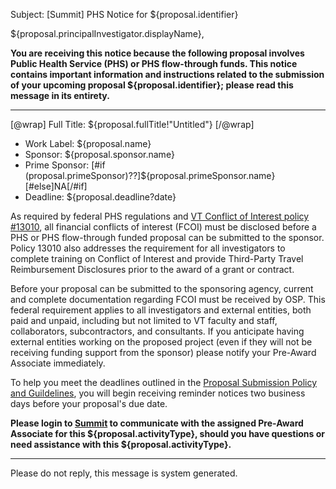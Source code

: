 Subject: [Summit] PHS Notice for ${proposal.identifier}

${proposal.principalInvestigator.displayName},

**You are receiving this notice because the following proposal involves Public Health Service (PHS) or PHS flow-through funds. This notice contains important information and instructions related to the submission of your upcoming proposal ${proposal.identifier}; please read this message in its entirety.**

------------------------------------------------------------------------

[@wrap]
Full Title: ${proposal.fullTitle!"Untitled"}
[/@wrap]

* Work Label: ${proposal.name}
* Sponsor: ${proposal.sponsor.name}
* Prime Sponsor: [#if (proposal.primeSponsor)??]${proposal.primeSponsor.name}[#else]NA[/#if]
* Deadline: ${proposal.deadline?date}

As required by federal PHS regulations and [VT Conflict of Interest policy #13010](http://www.policies.vt.edu/13010.pdf), all financial conflicts of interest (FCOI) must be disclosed before a PHS or PHS flow-through funded proposal can be submitted to the sponsor.  Policy 13010 also addresses the requirement for all investigators to complete training on Conflict of Interest and provide Third-Party Travel Reimbursement Disclosures prior to the award of a grant or contract.  

Before your proposal can be submitted to the sponsoring agency, current and complete documentation regarding FCOI must be received by OSP. This federal requirement applies to all investigators and external entities, both paid and unpaid, including but not limited to VT faculty and staff, collaborators, subcontractors, and consultants.  If you anticipate having external entities working on the proposed project (even if they will not be receiving funding support from the sponsor) please notify your Pre-Award Associate immediately.   

To help you meet the deadlines outlined in the [Proposal Submission Policy and Guildelines](http://osp.vt.edu/sites/osp.vt.edu/files/osp-10-01-guidelines-for-timely-proposal-submission.pdf), you will begin receiving reminder notices two business days before your proposal's due date.

**Please login to [Summit](${proposalLink}) to communicate with the assigned Pre-Award Associate for this ${proposal.activityType}, should you have questions or need assistance with this ${proposal.activityType}.**

------------------------------------------------------------------------
Please do not reply, this message is system generated.
